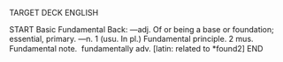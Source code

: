 TARGET DECK
ENGLISH

START
Basic
Fundamental
Back: —adj. Of or being a base or foundation; essential, primary. —n. 1 (usu. In pl.) Fundamental principle. 2 mus. Fundamental note.  fundamentally adv. [latin: related to *found2]
END
